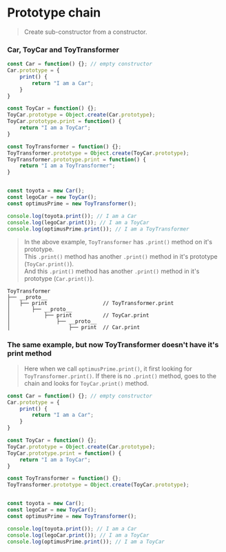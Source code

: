 # Prototype chain

> Create sub-constructor from a constructor.


### Car, ToyCar and ToyTransformer

```javascript
const Car = function() {}; // empty constructor
Car.prototype = {
    print() {
        return "I am a Car";
    }
}

const ToyCar = function() {};
ToyCar.prototype = Object.create(Car.prototype);
ToyCar.prototype.print = function() {
    return "I am a ToyCar";
}

const ToyTransformer = function() {};
ToyTransformer.prototype = Object.create(ToyCar.prototype);
ToyTransformer.prototype.print = function() {
    return "I am a ToyTransformer";
}


const toyota = new Car();
const legoCar = new ToyCar();
const optimusPrime = new ToyTransformer();

console.log(toyota.print()); // I am a Car
console.log(legoCar.print()); // I am a ToyCar
console.log(optimusPrime.print()); // I am a ToyTransformer
```

> In the above example, `ToyTransformer` has `.print()` method on it's prototype.  
> This `.print()` method has another `.print()` method in it's prototype (`ToyCar.print()`).  
> And this `.print()` method has another `.print()` method in it's prototype (`Car.print()`).

```
ToyTransformer
├── __proto__
│   ├── print                  // ToyTransformer.print
│       ├── __proto__
│           ├── print          // ToyCar.print
│               ├── __proto__
│                   ├── print  // Car.print
```


### The same example, but now ToyTransformer doesn't have it's print method

> Here when we call `optimusPrime.print()`, it first looking for `ToyTransformer.print()`. If there is no `.print()` method, goes to the chain and looks for `ToyCar.print()` method.

```javascript
const Car = function() {}; // empty constructor
Car.prototype = {
    print() {
        return "I am a Car";
    }
}

const ToyCar = function() {};
ToyCar.prototype = Object.create(Car.prototype);
ToyCar.prototype.print = function() {
    return "I am a ToyCar";
}

const ToyTransformer = function() {};
ToyTransformer.prototype = Object.create(ToyCar.prototype);


const toyota = new Car();
const legoCar = new ToyCar();
const optimusPrime = new ToyTransformer();

console.log(toyota.print()); // I am a Car
console.log(legoCar.print()); // I am a ToyCar
console.log(optimusPrime.print()); // I am a ToyCar
```